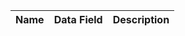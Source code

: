 | Name         | Data Field                 | Description|
|--------------|----------------------------|----------------------------------------------------------------------------------------------------------------------------------------------------------------------------------------------------------------------------------------------------------------------------------------------------------------------------------------------------------------------------------------------------------------------------------------------------------------------------------------------------------------------------------------------------------------------------------------------------------------------------------------------------------------------------------------------------------------------------------------------------------------------------------|
